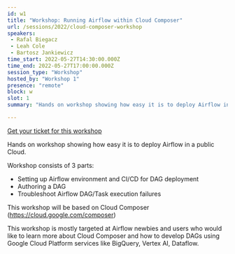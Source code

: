 ```yaml
---
id: w1
title: "Workshop: Running Airflow within Cloud Composer"
url: /sessions/2022/cloud-composer-workshop
speakers:
 - Rafal Biegacz
 - Leah Cole
 - Bartosz Jankiewicz
time_start: 2022-05-27T14:30:00.000Z
time_end: 2022-05-27T17:00:00.000Z
session_type: "Workshop"
hosted_by: "Workshop 1"
presence: "remote"
block: w
slot: 1
summary: "Hands on workshop showing how easy it is to deploy Airflow in a public Cloud. This workshop is mostly targeted at Airflow newbies and users who would like to learn more about Cloud Composer."

---
```


<a class="btn btn-primary text-white px-3 mb-2" target="_blank" href="https://ti.to/airflowsummit/2022-workshops">Get your ticket for this workshop</a>

Hands on workshop showing how easy it is to deploy Airflow in a public Cloud. 

Workshop consists of 3 parts: 
 * Setting up Airflow environment and CI/CD for DAG deployment
 * Authoring a DAG
 * Troubleshoot Airflow DAG/Task execution failures
 
This workshop will be based on Cloud Composer (https://cloud.google.com/composer)
  
This workshop is mostly targeted at Airflow newbies and users who would like to learn more about Cloud Composer and how to develop DAGs using Google Cloud Platform services like BigQuery, Vertex AI, Dataflow.